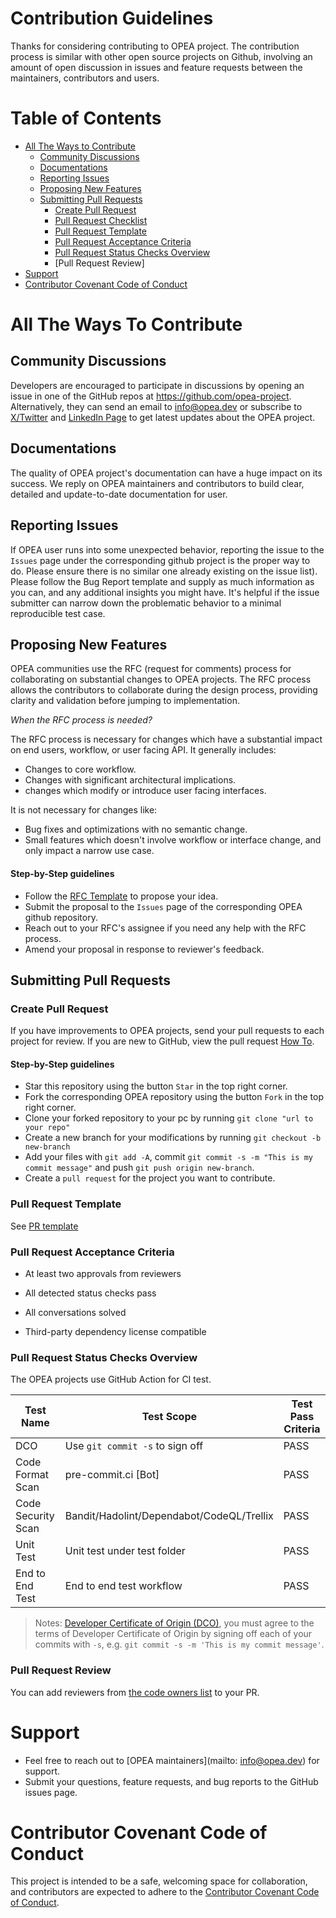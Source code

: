 Contribution Guidelines
=======================

Thanks for considering contributing to OPEA project. The contribution process is similar with other open source projects on Github, involving an amount of open discussion in issues and feature requests between the maintainers, contributors and users.


# Table of Contents

<!-- toc -->

- [All The Ways to Contribute](#all-the-ways-to-contribute)
  - [Community Discussions](#community-discussions)
  - [Documentations](#documentations)
  - [Reporting Issues](#reporting-issues)
  - [Proposing New Features](#proposing-new-features)
  - [Submitting Pull Requests](#submitting-pull-requests)
    - [Create Pull Request](#create-pull-request)
    - [Pull Request Checklist](#pull-request-checklist)
    - [Pull Request Template](#pull-request-template)
    - [Pull Request Acceptance Criteria](#pull-request-acceptance-criteria)
    - [Pull Request Status Checks Overview](#pull-request-status-checks-overview)
    - [Pull Request Review]
- [Support](#support)
- [Contributor Covenant Code of Conduct](#contributor-covenant-code-of-conduct)

<!-- tocstop -->

# All The Ways To Contribute

## Community Discussions

Developers are encouraged to participate in discussions by opening an issue in one of the GitHub repos at https://github.com/opea-project. Alternatively, they can send an email to [info@opea.dev](mailto:info@opea.dev) or subscribe to [X/Twitter](https://twitter.com/opeadev) and [LinkedIn Page](https://www.linkedin.com/company/opeadev/posts/?feedView=all) to get latest updates about the OPEA project. 

## Documentations

The quality of OPEA project's documentation can have a huge impact on its success. We reply on OPEA maintainers and contributors to build clear, detailed and update-to-date documentation for user.

## Reporting Issues

If OPEA user runs into some unexpected behavior, reporting the issue to the `Issues` page under the corresponding github project is the proper way to do. Please ensure there is no similar one already existing on the issue list). Please follow the Bug Report template and supply as much information as you can, and any additional insights you might have. It's helpful if the issue submitter can narrow down the problematic behavior to a minimal reproducible test case.

## Proposing New Features

OPEA communities use the RFC (request for comments) process for collaborating on substantial changes to OPEA projects. The RFC process allows the contributors to collaborate during the design process, providing clarity and validation before jumping to implementation.

*When the RFC process is needed?*

The RFC process is necessary for changes which have a substantial impact on end users, workflow, or user facing API. It generally includes:

- Changes to core workflow.
- Changes with significant architectural implications.
- changes which modify or introduce user facing interfaces.

It is not necessary for changes like:

- Bug fixes and optimizations with no semantic change.
- Small features which doesn't involve workflow or interface change, and only impact a narrow use case.

#### Step-by-Step guidelines

- Follow the [RFC Template](./rfc_template.md) to propose your idea.
- Submit the proposal to the `Issues` page of the corresponding OPEA github repository.
- Reach out to your RFC's assignee if you need any help with the RFC process.
- Amend your proposal in response to reviewer's feedback.

## Submitting Pull Requests

### Create Pull Request

If you have improvements to OPEA projects, send your pull requests to each project for review.
If you are new to GitHub, view the pull request [How To](https://help.github.com/articles/using-pull-requests/).

#### Step-by-Step guidelines

- Star this repository using the button `Star` in the top right corner.
- Fork the corresponding OPEA repository using the button `Fork` in the top right corner.
- Clone your forked repository to your pc by running `git clone "url to your repo"`
- Create a new branch for your modifications by running `git checkout -b new-branch`
- Add your files with `git add -A`, commit `git commit -s -m "This is my commit message"` and push `git push origin new-branch`.
- Create a `pull request` for the project you want to contribute.

### Pull Request Template

See [PR template](./pull_request_template.md)

### Pull Request Acceptance Criteria

- At least two approvals from reviewers

- All detected status checks pass

- All conversations solved

- Third-party dependency license compatible

### Pull Request Status Checks Overview

The OPEA projects use GitHub Action for CI test.

| Test Name          | Test Scope                                | Test Pass Criteria |
|--------------------|-------------------------------------------|--------------------|
| DCO                | Use `git commit -s` to sign off           | PASS               |
| Code Format Scan   | pre-commit.ci [Bot]                       | PASS               |
| Code Security Scan | Bandit/Hadolint/Dependabot/CodeQL/Trellix | PASS               |
| Unit Test          | Unit test under test folder               | PASS               |
| End to End Test    | End to end test workflow                  | PASS               |

> Notes: [Developer Certificate of Origin (DCO)](https://en.wikipedia.org/wiki/Developer_Certificate_of_Origin), you must agree to the terms of Developer Certificate of Origin by signing off each of your commits with `-s`, e.g. `git commit -s -m 'This is my commit message'`.

### Pull Request Review
You can add reviewers from [the code owners list](../codeowner.md) to your PR.

# Support

- Feel free to reach out to [OPEA maintainers](mailto: info@opea.dev) for support. 
- Submit your questions, feature requests, and bug reports to the GitHub issues page.

# Contributor Covenant Code of Conduct

This project is intended to be a safe, welcoming space for collaboration, and contributors are expected to adhere to the [Contributor Covenant Code of Conduct](./CODE_OF_CONDUCT.md).
